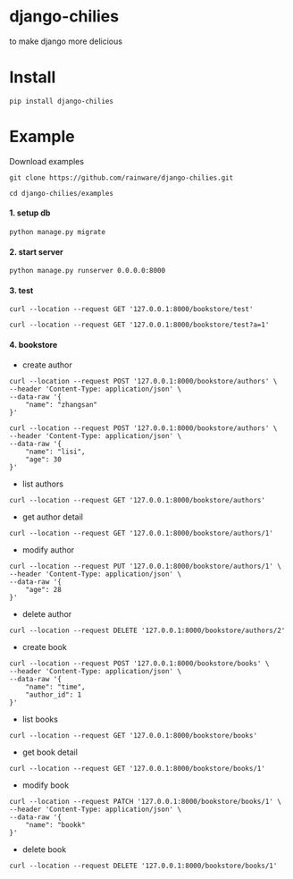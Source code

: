 # django-chilies
to make django more delicious

# Install
```language=bash
pip install django-chilies
```

# Example

Download examples
```language=bash
git clone https://github.com/rainware/django-chilies.git
```
```language=bash
cd django-chilies/examples
```


#### 1. setup db
```language=bash
python manage.py migrate
```

#### 2. start server
```language=bash
python manage.py runserver 0.0.0.0:8000
```

#### 3. test
```language=bash
curl --location --request GET '127.0.0.1:8000/bookstore/test'
```
```language=bash
curl --location --request GET '127.0.0.1:8000/bookstore/test?a=1'
```

#### 4. bookstore
* create author
```language=bash
curl --location --request POST '127.0.0.1:8000/bookstore/authors' \
--header 'Content-Type: application/json' \
--data-raw '{
    "name": "zhangsan"
}'
```
```language=bash
curl --location --request POST '127.0.0.1:8000/bookstore/authors' \
--header 'Content-Type: application/json' \
--data-raw '{
    "name": "lisi",
    "age": 30
}'
```
* list authors
```language=bash
curl --location --request GET '127.0.0.1:8000/bookstore/authors'
```
* get author detail
```language=bash
curl --location --request GET '127.0.0.1:8000/bookstore/authors/1'
```
* modify author
```language=bash
curl --location --request PUT '127.0.0.1:8000/bookstore/authors/1' \
--header 'Content-Type: application/json' \
--data-raw '{
    "age": 28
}'
```
* delete author
```language=bash
curl --location --request DELETE '127.0.0.1:8000/bookstore/authors/2'
```
* create book
```language=bash
curl --location --request POST '127.0.0.1:8000/bookstore/books' \
--header 'Content-Type: application/json' \
--data-raw '{
    "name": "time",
    "author_id": 1
}'
```
* list books
```language=bash
curl --location --request GET '127.0.0.1:8000/bookstore/books'
```
* get book detail
```language=bash
curl --location --request GET '127.0.0.1:8000/bookstore/books/1'
```
* modify book
```language=bash
curl --location --request PATCH '127.0.0.1:8000/bookstore/books/1' \
--header 'Content-Type: application/json' \
--data-raw '{
    "name": "bookk"
}'
```
* delete book
```language=bash
curl --location --request DELETE '127.0.0.1:8000/bookstore/books/1'

```
